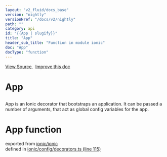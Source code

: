 ```yaml
---
layout: "v2_fluid/docs_base"
version: "nightly"
versionHref: "/docs/v2/nightly"
path: ""
category: api
id: "{{App | slugify}}"
title: "App"
header_sub_title: "Function in module ionic"
doc: "App"
docType: "function"
---
```




<div class="improve-docs">
  <a href='http://github.com/driftyco/ionic2/tree/master/ionic/config/decorators.ts#L114'>
    View Source
  </a>
  &nbsp;
  <a href='http://github.com/driftyco/ionic2/edit/master/ionic/config/decorators.ts#L114'>
    Improve this doc
  </a>
</div>




<h1 class="api-title">

  App



</h1>





<p>App is an Ionic decorator that bootstraps an application. It can be passed a number of arguments, that act as global config variables for the app.</p>





<h1 class="class export">App <span class="type">function</span></h1>
<p class="module">exported from <a href='undefined'>ionic/ionic</a><br/>
defined in <a href="https://github.com/driftyco/ionic2/tree/master/ionic/config/decorators.ts#L115-L155">ionic/config/decorators.ts (line 115)</a>
</p>



